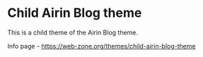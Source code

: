 # Child Airin Blog theme

This is a child theme of the Airin Blog theme.

Info page - https://web-zone.org/themes/child-airin-blog-theme
